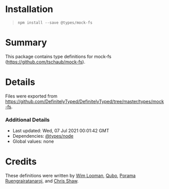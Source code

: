 # Installation
> `npm install --save @types/mock-fs`

# Summary
This package contains type definitions for mock-fs (https://github.com/tschaub/mock-fs).

# Details
Files were exported from https://github.com/DefinitelyTyped/DefinitelyTyped/tree/master/types/mock-fs.

### Additional Details
 * Last updated: Wed, 07 Jul 2021 00:01:42 GMT
 * Dependencies: [@types/node](https://npmjs.com/package/@types/node)
 * Global values: none

# Credits
These definitions were written by [Wim Looman](https://github.com/Nemo157), [Qubo](https://github.com/tkqubo), [Porama Ruengrairatanaroj](https://github.com/Seally), and [Chris Shaw](https://github.com/cshawaus).
